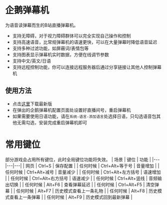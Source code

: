 # 企鹅弹幕机
为语音读弹幕而生的B站直播弹幕机。
- 支持无障碍，对于视力障碍群体可以完全实现自己操作和控制
- 支持高速语音，比常规弹幕机的语速更快，可以在大量弹幕时降低语音延迟
- 支持多种过滤功能，如屏蔽词/表情包等
- 支持图表显示弹幕机实时数据，方便在线调节参数
- 支持中文/英文/日语
- 支持远程控制功能，你可以连接远程服务器后通过分享链接让其他人控制弹幕机

## 使用方法
- 点击[这里](https://github.com/xqe2011/danmuji/releases/download/latest/launcher.exe)下载最新版
- 在弹出的企鹅弹幕机配置页面处设置好直播间号，重启弹幕机
- 如果需要使用日语功能，请在`系统-语言-添加语言`处选择日语，只勾选语音包其他无需勾选，安装完成重启弹幕机即可

# 常用键位
部分游戏会占用所有键位，此时全局键位功能将失效。 
| 场景 | 键位 | 功能 |
|---|---|---|
| 网页 | Ctrl+S | 保存配置 |
| 任何时候 | Ctrl+Alt+等于号 | 音量增加 |
| 任何时候 | Ctrl+Alt+减号 | 音量减少 |
| 任何时候 | Ctrl+Alt+左方括号 | 语速增加 |
| 任何时候 | Ctrl+Alt+右方括号 | 语速减少 |
| 任何时候 | Ctrl+Alt+竖线 | 音频输出切换 |
| 任何时候 | Alt+F6 | 查看弹幕延迟 |
| 任何时候 | Ctrl+Alt+F5 | 清空弹幕 |
| 任何时候 | Alt+F7 | 历史模式查看上一条礼物 |
| 任何时候 | Alt+F8 | 历史模式查看上一条弹幕 |
| 任何时候 | Alt+F9 | 历史模式回到最新弹幕 |